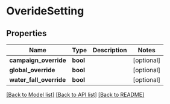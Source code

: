 # OverideSetting

## Properties
Name | Type | Description | Notes
------------ | ------------- | ------------- | -------------
**campaign_override** | **bool** |  | [optional] 
**global_override** | **bool** |  | [optional] 
**water_fall_override** | **bool** |  | [optional] 

[[Back to Model list]](../README.md#documentation-for-models) [[Back to API list]](../README.md#documentation-for-api-endpoints) [[Back to README]](../README.md)



